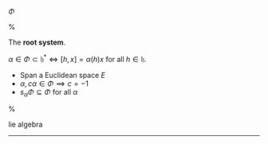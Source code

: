$\Phi$

%

The **root system**.

$\alpha \in \Phi \subset \mathfrak{h}^* \iff [h, x] = \alpha(h) x$ for all $h\in \mathfrak{h}$.

- Span a Euclidean space $E$
- $\alpha, c\alpha \in \Phi \implies c=-1$
- $s_\alpha \Phi \subseteq \Phi$ for all $\alpha$

%

lie algebra

---
